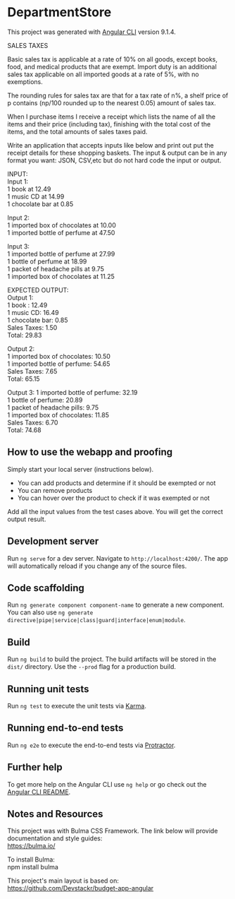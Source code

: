# DepartmentStore

This project was generated with [Angular CLI](https://github.com/angular/angular-cli) version 9.1.4.

SALES TAXES

Basic sales tax is applicable at a rate of 10% on all goods, except books, food, and medical products that are exempt. Import duty is an additional sales tax applicable on all imported goods at a rate of 5%, with no exemptions.

The rounding rules for sales tax are that for a tax rate of n%, a shelf price of p contains (np/100 rounded up to the nearest 0.05) amount of sales tax.

When I purchase items I receive a receipt which lists the name of all the items and their price (including tax), finishing with the total cost of the items, and the total amounts of sales taxes paid.  
 
Write an application that accepts inputs like below and print out put the receipt details for these shopping baskets.  The input & output can be in any format you want: JSON, CSV,etc but do not hard code the input or output.  

INPUT:  
Input 1:  
1 book at 12.49  
1 music CD at 14.99  
1 chocolate bar at 0.85  

Input 2:  
1 imported box of chocolates at 10.00  
1 imported bottle of perfume at 47.50  

Input 3:  
1 imported bottle of perfume at 27.99  
1 bottle of perfume at 18.99  
1 packet of headache pills at 9.75  
1 imported box of chocolates at 11.25  

EXPECTED OUTPUT:  
Output 1:  
1 book : 12.49  
1 music CD: 16.49  
1 chocolate bar: 0.85  
Sales Taxes: 1.50  
Total: 29.83  

Output 2:  
1 imported box of chocolates: 10.50  
1 imported bottle of perfume: 54.65  
Sales Taxes: 7.65  
Total: 65.15  

Output 3:
1 imported bottle of perfume: 32.19  
1 bottle of perfume: 20.89  
1 packet of headache pills: 9.75  
1 imported box of chocolates: 11.85  
Sales Taxes: 6.70  
Total: 74.68  

## How to use the webapp and proofing

Simply start your local server (instructions below).

- You can add products and determine if it should be exempted or not
- You can remove products
- You can hover over the product to check if it was exempted or not

Add all the input values from the test cases above. You will get the correct output result.

## Development server

Run `ng serve` for a dev server. Navigate to `http://localhost:4200/`. The app will automatically reload if you change any of the source files.

## Code scaffolding

Run `ng generate component component-name` to generate a new component. You can also use `ng generate directive|pipe|service|class|guard|interface|enum|module`.

## Build

Run `ng build` to build the project. The build artifacts will be stored in the `dist/` directory. Use the `--prod` flag for a production build.

## Running unit tests

Run `ng test` to execute the unit tests via [Karma](https://karma-runner.github.io).

## Running end-to-end tests

Run `ng e2e` to execute the end-to-end tests via [Protractor](http://www.protractortest.org/).

## Further help

To get more help on the Angular CLI use `ng help` or go check out the [Angular CLI README](https://github.com/angular/angular-cli/blob/master/README.md).

## Notes and Resources

This project was with Bulma CSS Framework. The link below will provide documentation and style guides:  
https://bulma.io/

To install Bulma:  
npm install bulma

This project's main layout is based on:  
https://github.com/Devstackr/budget-app-angular
